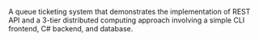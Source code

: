 A queue ticketing system that demonstrates the implementation of REST API and a 3-tier distributed computing approach involving a simple CLI frontend, C# backend, and database.
